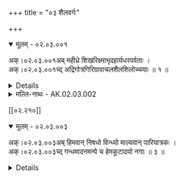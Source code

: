 +++
title = "०३ शैलवर्गः"

+++

<details open><summary>मूलम् - ०२.०३.००१</summary>

अक्।०२.०३.००१अब् महीध्रे शिखरिक्ष्माभृदहार्यधरपर्वताः ।  
अक्।०२.०३.००१च्द् अद्रिगोत्रगिरिग्रावाचलशैलशिलोच्चयाः ॥ १ ॥  
<details>

<details><summary>लिङ्ग-सूरी - AK.02.03.001</summary>

महीध्र इति—महीं धारयतीति महीध्रः । ʻधृञ् धारणे । शिखराण्यस्य सन्तीति शिखरी । क्ष्मां बिभर्तीति क्ष्माभृत् । ʻडुभृञ् भरणपोषणयोः' । हर्तुमशक्यः अहार्यः । ʻहृञ् हरणे । धरति भुवमिति धरः । ʻधृञ् धारणे । पर्वाणि सङ्घयोऽस्य सन्तीति पर्वतः । नराणामुपजीवनीयत्वाद् अद्यत इत्यद्रिः । ʻअद भक्षणे । गां भुवं त्रायत इति गोत्रः । ʻत्रैङ् पालने । कालेन गीर्यत इति गिरिः । ʻगॄ निगरणे । ग्रस्यते कालेनेति ग्रावा । ʻग्रसु अदने । न चलतीत्यचलः । ʻचल कम्पने । शिला अत्र सन्तीति शैलः । शिलानामुच्चयो राशिः शिलोच्चयः । पर्वतनामानि ॥ १ ॥
</details>

<details><summary>मल्लि-नाथः - AK.02.03.001</summary>

महीध्रे—शिलोच्चयाः । पर्वतनामानि । ʻकुत्कीलो भूधरः कुण्डः कुण्डिरः सानुमानपि । एतानि पञ्च च ॥ १ ॥ 

</details>

अक्।०२.०३.००२अब् लोकालोकश्चक्रवालस्त्रिकूटस्त्रिककुत् समौ ।  
अक्।०२.०३.००२च्द् अस्तस्तु चरमक्ष्माभृदुदयः पूर्वपर्वतः ॥ २ ॥  
<Amarapadavivrti ><AK.02.03.002

lokāloka iti—ekasmin bhāge lokyate, ekasmin bhāge na lokyata iti lokālokaḥ . ʻlokṛ darśane . cakrākāreṇa valate saṃvṛṇotīti cakravālaḥ . ʻvala saṃvaraṇe . bhuvamāveṣṭya sthitasya girernāmanī .. trayaḥ kūṭāḥ śikharāṇyasyeti trikūṭaḥ . ata eva trikakut . trikūṭaparvatanāmanī .. sūryādirasyate atretyastaḥ . ʻasu kṣepaṇe . astamanupalabdhiṃ grahanakṣatrāṇāṃ karotīti vā . caramaḥ paścimaḥ sa cāsau kṣmābhṛcca caramakṣmābhṛt . caramagirināmanī .. sūryādayo'tra udayanta ityudayaḥ . ʻaya paya gataौ' . pūrvaścāsau parvataśca pūrvaparvataḥ . udayagirināmanī .. 2 ..
</details>

<details><summary>मल्लि-नाथः - AK.02.03.002</summary>

लोकालोकश्चक्रवालः । लोकालोकपर्वतनाम ॥ त्रिकूटः—समौ । त्रिकूटपर्वतनामनी ॥ अस्तः—क्ष्माभृत् । अस्तपर्वतनाम । उदयः—पर्वतः । पूर्वपर्वतनाम । अनुक्तम्—ʻमलयश्चन्दनाद्रिः स्यात् । मलयपर्वतनाम ॥ ʻमन्थशैलस्तु मन्दरः' । मन्दरगिरिनाम । अस्तपर्वतमेव मन्दरपर्वत इति कतिचित् कथयन्ति । ʻमन्दरोऽपरशैलोऽस्तः' इति धनपालनिघण्टुः ॥ २ ॥ 
</details>

[[०२.२१०]]

<details open><summary>मूलम् - ०२.०३.००३</summary>

अक्।०२.०३.००३अब् हिमवान् निषधो विन्ध्यो माल्यवान् पारियात्रकः ।  
अक्।०२.०३.००३च्द् गन्धमादनमन्ये च हेमकूटादयो नगाः ॥ ३ ॥  
<details>

<details><summary>लिङ्ग-सूरी - AK.02.03.003</summary>

हिमवानिति—हिममस्यास्तीति हिमवान् । निषीदन्ति सुरा अत्रेति निषधः । ʻषद्लृ विशरणगत्यवसादनेषु' । अगस्त्येन विद्धत्वाद् विन्ध्यः । ʻव्यध ताडने । सूर्यपथं विध्यतीति वा । स एव धातुः । माल्याकारतास्यास्तीति मास्यवान् । परितो यात्रा गमनमस्यास्तीति पारियात्रकः । गन्धेन मादयतीति गन्धमादनः । ʻमदी हर्षग्लपनयोः' । अस्त्रियाम् । हेममयाः कूटा अस्य हेमकूटः । अन्ये च हेमकूटादयो गिरयः सन्ति । एतेषामुक्तान्येव नामानि प्रशस्तानि ॥ ३ ॥
</details>

<details><summary>मल्लि-नाथः - AK.02.03.003</summary>

हिमवान्—गन्धमादनम् । ʻअस्त्री कुलाचले ना तु मत्तेभे गन्धमादनम् इति भागुरिमतान्नपुंसकम् । अन्ये च—नगाः । हिमवदादयः पृथक् पर्वताः ॥ ३ ॥ 
</details> 

[[०२.२११]]

<details open><summary>मूलम् - ०२.०३.००४</summary>

अक्।०२.०३.००४अब् पाषाणप्रस्तरग्रावोपलाश्मानः शिला दृषत् ।  
अक्।०२.०३.००४च्द् कूटोऽस्त्री शिखरं शृङ्गं प्रपातस्तु तटो भृगुः ॥ ४ ॥  
<details>

<details><summary>लिङ्ग-सूरी - AK.02.03.004</summary>

पाषाणेति—वस्तूनि पिनष्टि चूर्णयतीति पाषाणः । ʻपिप्लृ सञ्चूर्णने । प्रस्तृणाति आच्छादयति भुवमिति प्रस्तरः । ʻस्तृञ् आच्छादने । आतपादिभिस्तप्तः सन् जलं गिरतीति ग्रावा । नान्तः । ʻगॄ निगरणे । उपलाति भिनत्ति वस्तूनीति उपलः । ʻला आदाने । अश्नुते व्याप्नोति भुवमित्यश्मा । ʻअशू व्याप्तौ' । वस्त्रादिकमश्रातीति वा । ʻअश भोजने । शिनोति तनूकरोत्यायुधमिति शिला । ʻशिञ् निशातने । द्रून् वृक्षान् सादयतीति नाशयतीति दृपत् ।ʻपद्लृ विशरणगत्यवसादनेपु' । दृणातीति वा । ʻदृ विदारणे । शिलादृपदौ स्त्रियौ । पाषाणनामानि ॥ कूट्यते दह्यते रविणेति कूटः । ʻकूट दाहे । अयमस्त्री । शिखा अग्रशिलात्रास्तीति शिखरम् । शृङ्गवदौन्नत्यगुणयोगात् शृङ्गम् । शृणातीति वा । ʻशॄ हिंसायाम् । शिखरनामानि ॥ अस्मात् प्रपततीति प्रपातः । ʻपत्लृ गतौ' । तटत्युच्छ्रायं प्राप्नोतीति तटः । ʻतट उच्छ्राये । भृज्ज्यते सूर्याग्नितेजसा पच्यत इति भृगुः । ʻभ्रस्ज पाके । शिखरादधस्तटनामानि ॥ प्रपातस्त्वतटो भृगुरिति पाठे अतटः प्रपातः सङ्कटदेशो भृगुरित्युच्यते ॥ ४ ॥
</details>

<details><summary>मल्लि-नाथः - AK.02.03.004</summary>

पाषाण—दृषत् । ʻकषायः कूष्माण्डो महिषवृषभव्योपदृपदः' इत्यूष्मभेदपाठान्मूर्धन्यः । ʻशरच्छरद्दृशशत्त्रिंशश्चत्वारिंशश्च विंशतिः' इत्यरुणदत्तलिङ्गानुशासनपाठात् तालव्यमध्य । तदा च दृशद् दृषदित्युभयथापि पाठः साधुः । शिलानामानि ॥ कूटोऽस्त्री—शृङ्गम् । गिरिशिखरनामानि ॥ प्रपातस्तु—भृगुः । सञ्चारानर्हशिखराधस्तलनामानि । भाषया ʻचरि ॥ ४ ॥ 
</details>

[[०२.२१२]]

<details open><summary>मूलम् - ०२.०३.००५</summary>

अक्।०२.०३.००५अब् कटकोऽस्त्री नितम्बोऽद्रेः स्नुः प्रस्थः सानुरस्त्रियाम् ।  
अक्।०२.०३.००५च्द् उत्सः प्रस्रवणं वारिप्रवाहो निर्झरो झरः ॥ ५ ॥  
<details>

<details><summary>लिङ्ग-सूरी - AK.02.03.005</summary>

कटक इति—कटत्याकाशमावृणोतीति कटकः । ʻकटे वर्षावरणयोः' । पर्वतस्य नितम्बप्रायत्वात् नितम्बः । अद्रिनितम्बनाम ॥ स्नौति जलमिति स्नुः । ʻष्णु प्रस्रवणे । प्रतिष्ठन्तेऽस्मिन् समभूभागत्वात् प्रस्थः । ʻष्ठा गतिनिवृत्तौ' । सनोति सुखं ददाति उपवेशन इति सानुः । अस्त्रियाम् । ʻषणु दाने । फलकाकारावस्थितमहाशिलानामानि ॥ उनत्ति जलसम्पर्केणेत्युत्सः । ʻउन्दी क्लेदने । आपः प्रस्रवन्त्यस्मात् शिलासन्ध्यादाविति प्रस्रवणम् । ʻस्रु गतौ' । पर्वतान्ताद् बहिर्निर्गताल्पस्यन्दितनरनामनी ॥ वारिणः प्रवाहः वारिप्रवाहः । निर्झीर्यते कालेन स्वल्पो भवतीति निर्झरः । झरश्च । ʻझॄष् वयोहानौ' । प्रवाहवत्प्रस्रवणनामानि ॥ ५ ॥
</details> 

<details><summary>मल्लि-नाथः - AK.02.03.005</summary>

कटको—अद्रेः । अद्रिनितम्बप्रदेशनाम । स्नुः—अस्त्रियाम् । स्नुर्वप्रः सानुरस्त्रियाम् इति पाठान्तरम् । तदधोगतविशालफलकशिलानामानि ।

ʻआमेखलं सञ्चरतां घनानां छायामधःसानुगतां निषेव्य ।

उद्वेजिता वृष्टिभिराश्रयन्ते शृङ्गाणि यस्यातपवन्ति सिद्धाः ॥

इति कालिदासः (कु। सं। १। ५) । स्नुशब्दः प्रस्थवप्रशब्दसाहचर्यात् पुंलिङ्गः । वप्रशब्दः सानुशब्दसाहचर्यात् पुन्नपुंसकः । ʻस्नुः पुमानस्त्रियां वप्रः' इति जयकोशः । उत्सः प्रस्रवणम् । प्रस्यन्दननामनी । ʻनिल्लुगारुण्ट्ö । वारिप्रवाहो—झरः । ʻझारी झरी झलश्चापि एतानि च । झरीत्युपचयविवक्षायां स्त्रीलिङ्गः । ʻझरीदत्तपरीरम्भदरीसुप्तसरीसृपम् इति । निपत्य प्रवहदुदकनामानि ॥ अनुक्तम्—ʻनदी चेद्योजनातिगा' । योजनमतिक्रान्ता झरी नदीत्युच्यते ॥ ५ ॥ 
</details>

<details open><summary>मूलम् - ०२.०३.००६</summary>

अक्।०२.०३.००६अब् दरी तु कन्दरो वा स्त्री देवखातबिले गुहा ।  
अक्।०२.०३.००६च्द् गह्वरं गण्डशैलास्तु च्युताः स्थूलोपला गिरेः ॥ ६ ॥  
(दन्तकास्तु बहिस्तिर्यक्प्रदेशान्निर्गता गिरेः)

<details>

<details><summary>लिङ्ग-सूरी - AK.02.03.006</summary>

दरीति—दीर्यते दरी । ʻदॄ विदारणे । कं कुत्सितं दृणातीति कन्दरः । केन जलेन दीर्यत इति वा । भित्तिवद्भासमानपर्वतपार्श्वनामनी ॥ देवैः खन्यत इति देवखातम् । ʻखनु अवदारणे । बिल्यत इति बिलम् । ʻबिल भेदने । देवखातं च दद्बिलं च देवखातबिलम् । तस्मिन् गुहागह्वरशब्दौ वर्तेते । गूहत्यन्धकारमिति गुहा । ʻगूह संवरणे । सिंहादिभिर्गाह्यत इति गह्वरम् । ʻगाहू विलोडने । पर्वतान्तराकृत्रिमविवरनामनी ॥ गण्डा इव शैला गण्डशैलाः । गण्डाः स्थूलाः शैला वा । भूकम्पादिना गिरिच्युतस्थूलोपलनाम ॥ ६ ॥
</details>

<details><summary>मल्लि-नाथः - AK.02.03.006</summary>

दरी—वा स्त्री । गिरिनारट्टनामनी । भाषया ʻपर्वतमुयोक्कशिशु' । देव—गह्वरम् । गुहानामानि ॥ षडपि पर्याया इति केचित् । ʻदरी गुहा कन्दरोऽक्ली इति वैजयन्ती (पृ। ४१, श्लो। ६) । गण्डशैलाः—गिरेः । गिरेः च्युताः पृथुलोपलाः गण्डशैलाः स्युः । अनुक्तम्—ʻदन्तास्तून्नतपाषाणाः' । उच्चोपलनाम । भाषया ʻदक्कनिनिल्पुराल्लु' ॥ ६ ॥ 
</details>

[[०२.२१३]]

<details open><summary>मूलम् - ०२.०३.००७</summary>

अक्।०२.०३.००७अब् खनिः स्त्रियामाकरः स्यात् पादाः प्रत्यन्तपर्वताः ।  
अक्।०२.०३.००७च्द् उपत्यकाद्रेरासन्ना भूमिरूर्ध्वमधित्यका ॥ ७ ॥  
अक्।०२.०३.००८अब् धातुर्मनःशिलाद्यद्रेर्गैरिकं तु विशेषतः ।  
अक्।०२.०३.००८च्द् निकुञ्जकुञ्जौ वा क्लीबे लतादिपिहितोदरे ॥ ८ ॥  
इति शैलवर्गः

<details>

<details><summary>लिङ्ग-सूरी - AK.02.03.007-8</summary>

खनिरिति—खन्यते रत्नादिकमत्रेति खनिः । ʻखनु अवदारणे । स्त्रियाम् ॥ आकीर्यन्ते धातवोऽत्रेत्याकरः । ʻकॄ विक्षेपे । लोहादिधातुखननस्थाननामनी ॥ पादा इव तिष्ठन्तीति पादाः । प्रत्यन्ते समीपे पर्वताः प्रत्यन्तपर्वताः । समीपस्थक्षुद्रपर्वतनामनी ॥ उप समीपे भूरुपत्यका । अद्रेरासन्नभूमिनाम ॥ अद्रेराधिभूः ऊर्ध्वभूरधित्यका । अद्रेरूर्ध्वभूनाम ॥ धत्ते मिथो व्यावर्तकं धर्ममिति धातुः । ʻडुधाञ् धारणपोषणयोः' । मनःशिलादिनाम ॥ गिरौ भवं गैरिकम् । धातुविशेषनाम ॥ 

ʻसुवर्णरौप्यताम्राश्महरितालमनःशिलाः ।

गैरिकाञ्जनकांस्यादिलोहसीसाः सहिङ्गुलाः ।

गन्धकोऽभ्रकमित्याद्या धातवो गिरिसम्भवाः ॥

पक्षिणोऽत्र स्थित्वा निकूजन्तीति निकुञ्जः । कुञ्जश्च । ʻकूज अव्यक्ते शब्दे । उभौ शब्दौ वा क्लीबे । गृहवद्भासमानलतापिहितप्रदेशनामनी ॥ ७-८ ॥

इति श्रीलिङ्गयसूरिविरचितायाममरकोशपदविवृतौ शैलवर्गः
</details> 

<details><summary>मल्लि-नाथः - AK.02.03.007-8</summary>

खनिः—आकरः स्यात् । रत्नाद्युत्पत्तिस्थाननामनी । भाषया ʻगनि । खानिशब्दोऽप्यस्ति । ʻआकरश्च खनिः खानिः' इति व्यालिः । अनुक्तम्—ʻरुमा तु लवणाकरः' । लवणखनी रुमा स्यात् । पादाः प्रत्यन्तपर्वताः । अधःस्थितस्वल्पपर्वताः पादाः स्युः । उपत्यका—भूमिः । गिरेरासन्ना भूमिरुपत्यका स्यात् । ऊर्ध्वमधित्यका । ऊर्ध्वभूमिरधित्यका स्यात् । धातुः—अद्रेः । हरितालं मनःशिलादिशिलाविकाराः सर्वेऽपि सामान्यतो धातव एव । गैरिकं—विशेषतः । गैरिकं विशेषतो धातुरित्युच्यते । ʻगैरिकं स्वर्णरेतोऽस्थिषु विशेषतः' इति वैजयन्ती (पृ। ४१, श्लो। ११) । निकुञ्ज—पिहितोदरे । लतादिभिः पिहितोदरस्य प्रदेशस्य नामनी । ʻपादरिऴ्ऴु' ॥ ७-८ ॥ 

इति श्रीवत्सनृसिंहसूरिसुतमल्लिनाथसुधीविरचितेऽमरपदपारिजाते शैलवर्गः 
</details>

[[०२.२१५]]
